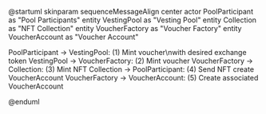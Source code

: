 

@startuml
skinparam sequenceMessageAlign center
actor PoolParticipant as "Pool Participants"
entity VestingPool as "Vesting Pool"
entity Collection as "NFT Collection"
entity VoucherFactory as "Voucher Factory"
entity VoucherAccount as "Voucher Account"


PoolParticipant -> VestingPool: (1) Mint voucher\nwith desired exchange token
VestingPool -> VoucherFactory: (2) Mint voucher
VoucherFactory -> Collection: (3) Mint NFT
Collection -> PoolParticipant: (4) Send NFT
create VoucherAccount
VoucherFactory -> VoucherAccount: (5) Create associated VoucherAccount

@enduml